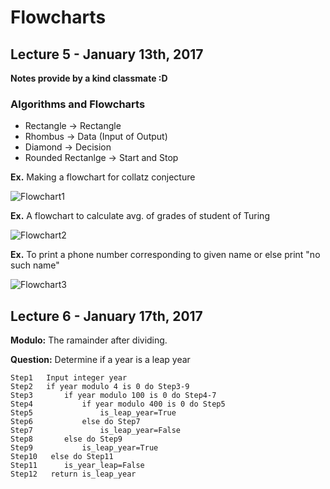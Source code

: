 # Flowcharts

## Lecture 5 - January 13th, 2017

**Notes provide by a kind classmate :D**

### Algorithms and Flowcharts

* Rectangle -> Rectangle 
* Rhombus -> Data (Input of Output)
* Diamond -> Decision 
* Rounded Rectanlge -> Start and Stop

**Ex.** Making a flowchart for collatz conjecture

![Flowchart1](../C\)-References/Flowcharts_Figure1.jpg)

**Ex.** A flowchart to calculate avg. of grades of student of Turing

![Flowchart2](../C\)-References/Flowcharts_Figure2.png)

**Ex.** To print a phone number corresponding to given name or else print "no such name"

![Flowchart3](../C\)-References/Flowcharts_Figure3.png)

## Lecture 6 - January 17th, 2017

**Modulo:** The ramainder after dividing. 

**Question:** Determine if a year is a leap year

```pseudocode
Step1 	Input integer year
Step2 	if year modulo 4 is 0 do Step3-9
Step3		if year modulo 100 is 0 do Step4-7
Step4			if year modulo 400 is 0 do Step5
Step5 				is_leap_year=True
Step6			else do Step7
Step7 				is_leap_year=False
Step8 		else do Step9
Step9			is_leap_year=True
Step10	 else do Step11
Step11 		is_year_leap=False
Step12 	 return is_leap_year
```